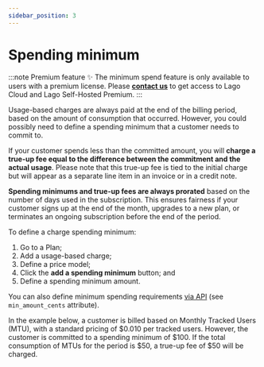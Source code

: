 ```yaml
---
sidebar_position: 3
---
```


# Spending minimum

:::note Premium feature ✨
The minimum spend feature is only available to users with a premium license. Please **[contact us](mailto:hello@getlago.com)** to get access to Lago Cloud and Lago Self-Hosted Premium.
:::

Usage-based charges are always paid at the end of the billing period, based on the amount of consumption that occurred. However, you could possibly need to define a spending minimum that a customer needs to commit to.

If your customer spends less than the committed amount, you will **charge a true-up fee equal to the difference between the commitment and the actual usage**. Please note that this true-up fee is tied to the initial charge but will appear as a separate line item in an invoice or in a credit note.

**Spending minimums and true-up fees are always prorated** based on the number of days used in the subscription. This ensures fairness if your customer signs up at the end of the month, upgrades to a new plan, or terminates an ongoing subscription before the end of the period.

To define a charge spending minimum: 

1. Go to a Plan;
2. Add a usage-based charge;
3. Define a price model;
4. Click the **add a spending minimum** button; and
5. Define a spending minimum amount.

You can also define minimum spending requirements [via API](../../../api/plans/create-plan) (see `min_amount_cents` attribute).

In the example below, a customer is billed based on Monthly Tracked Users (MTU), with a standard pricing of $0.010 per tracked users. However, the customer is committed to a spending minimum of $100. If the total consumption of MTUs for the period is $50, a true-up fee of $50 will be charged.